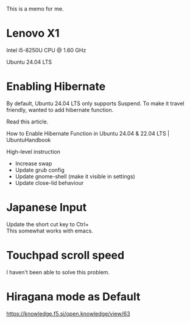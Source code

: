 This is a memo for me.

# Lenovo X1 
Intel i5-8250U CPU @ 1.60 GHz

Ubuntu 24.04 LTS

# Enabling Hibernate
By default, Ubuntu 24.04 LTS only supports Suspend.
To make it travel friendly, wanted to add hibernate function.

Read this article.

How to Enable Hibernate Function in Ubuntu 24.04 & 22.04 LTS | UbuntuHandbook

High-level instruction

* Increase swap
* Update grub config
* Update gnome-shell (make it visible in settings)
* Update close-lid behaviour

# Japanese Input
Update the short cut key to Ctrl+\
This somewhat works with emacs.

# Touchpad scroll speed
I haven't been able to solve this problem.

# Hiragana mode as Default
https://knowledge.f5.si/open.knowledge/view/63
